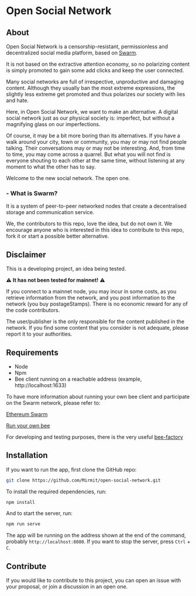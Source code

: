# Open Social Network

## About

Open Social Network is a censorship-resistant, permissionless and
decentralized social media platform, based on
[Swarm](https://www.ethswarm.org).

It is not based on the extractive attention economy, so no polarizing
content is simply promoted to gain some add clicks and keep the user
connected.

Many social networks are full of irrespective, unproductive and damaging
content. Although they usually ban the most extreme expressions, the
slightly less extreme get promoted and thus polarizes our society with
lies and hate.

Here, in Open Social Network, we want to make an alternative. A digital social network
just as our physical society is: imperfect, but without a magnifying glass on our
imperfections.

Of course, it may be a bit more boring than its alternatives. If you have a walk
around your city, town or community, you may or may not find people talking. Their
conversations may or may not be interesting. And, from time to time, you may come
across a quarrel. But what you will not find is everyone shouting to each other at
the same time, without listening at any moment to what the other has to say.

Welcome to the new social network. The open one.

### - What is Swarm?

It is a system of peer-to-peer networked nodes that create a
decentralised storage and communication service.

We, the contributors to this repo, love the idea, but do not own it. We
encourage anyone who is interested in this idea to contribute to this
repo, fork it or start a possible better alternative.

## Disclaimer

This is a developing project, an idea being tested.

:warning: __It has not been tested for mainnet!__ :warning:

If you connect to a mainnet node, you may incur in some costs,
as you retrieve information from the network, and you post information
to the network (you buy postageStamps). There is no economic reward 
for any of the code contributors.

The user/publisher is the only responsible for the content published in
the network. If you find some content that you consider is not adequate,
please report it to your authorities.

## Requirements

- Node
- Npm
- Bee client running on a reachable address (example, http://localhost:1633)

To have more information about running your own bee client and participate on the Swarm network, please refer to:

[Ethereum Swarm](https://www.ethswarm.org)

[Run your own bee](https://docs.ethswarm.org/docs)

For developing and testing purposes, there is the very useful [bee-factory](https://github.com/ethersphere/bee-factory)

## Installation

If you want to run the app, first clone the GitHub repo:

```bash
git clone https://github.com/Mirmit/open-social-network.git
```
To install the required dependencies, run:
```bash
npm install
```
And to start the server, run:
```bash
npm run serve
```
The app will be running on the address shown at the end of the command, probably
`http://localhost:8080`. If you want to stop the server, press `Ctrl` + `C`.


## Contribute

If you would like to contribute to this project, you can open an issue with
your proposal, or join a discussion in an open one.
